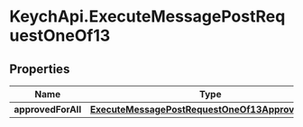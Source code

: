 # KeychApi.ExecuteMessagePostRequestOneOf13

## Properties

Name | Type | Description | Notes
------------ | ------------- | ------------- | -------------
**approvedForAll** | [**ExecuteMessagePostRequestOneOf13ApprovedForAll**](ExecuteMessagePostRequestOneOf13ApprovedForAll.md) |  | 


